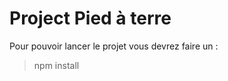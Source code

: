 # Project Pied à terre

Pour pouvoir lancer le projet vous devrez faire un :

> npm install

<!--stackedit_data:
eyJoaXN0b3J5IjpbMTEzMTQ1MjIwMyw5MzYyNTg2MzAsLTIwOD
g3NDY2MTJdfQ==
-->
